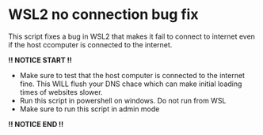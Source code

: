 # WSL2 no connection bug fix

This script fixes a bug in WSL2 that makes it fail to connect to internet even if the host ccomputer is connected to the internet.

**!! NOTICE START !!**
- Make sure to test that the host computer is connected to the internet fine. This WILL flush your DNS chace which can make initial loading times of websites slower.
- Run this script in powershell on windows. Do not run from WSL
- Make sure to run this script in admin mode

**!! NOTICE END !!**
